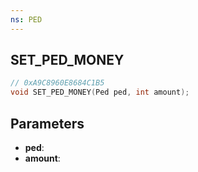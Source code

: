 ```yaml
---
ns: PED
---
```

## SET_PED_MONEY

```c
// 0xA9C8960E8684C1B5
void SET_PED_MONEY(Ped ped, int amount);
```

## Parameters
* **ped**:
* **amount**:

